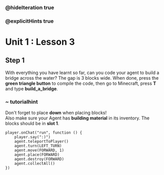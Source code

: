 ### @hideIteration true 
### @explicitHints true


# Unit 1 : Lesson 3

## Step 1
With everything you have learnt so far, can you code your agent to build a bridge across the water? 
The gap is 3 blocks wide. 
When done, press the **green triangle button** to compile the code, then go to Minecraft, press **T** and type **build_a_bridge**.

### ~ tutorialhint
Don't forget to place **down** when placing blocks!   
Also make sure your Agent has **building material** in its inventory. The blocks should be in **slot 1**.


```ghost
player.onChat("run", function () {
    player.say(":)")
    agent.teleportToPlayer()
    agent.turn(LEFT_TURN)
    agent.move(FORWARD, 1)
    agent.place(FORWARD)
    agent.destroy(FORWARD)
    agent.collectAll()
})
``` 